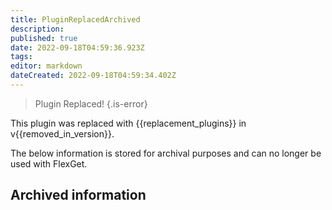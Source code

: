 ```yaml
---
title: PluginReplacedArchived
description: 
published: true
date: 2022-09-18T04:59:36.923Z
tags: 
editor: markdown
dateCreated: 2022-09-18T04:59:34.402Z
---
```


> Plugin Replaced!
{.is-error}

This plugin was replaced with {{replacement_plugins}} in v{{removed_in_version}}.

The below information is stored for archival purposes and can no longer be used with FlexGet.

## Archived information